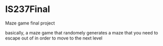 # IS237Final
Maze game final project

basically, a maze game that randomely generates a maze that you need to escape out of in order to move to the next level
